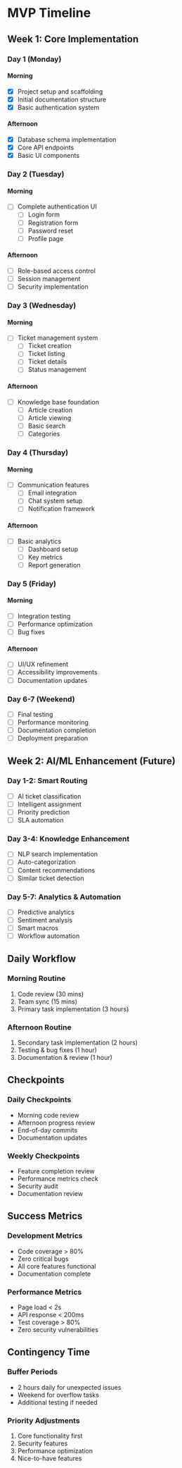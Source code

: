 # MVP Timeline

## Week 1: Core Implementation

### Day 1 (Monday)
#### Morning
- [x] Project setup and scaffolding
- [x] Initial documentation structure
- [x] Basic authentication system

#### Afternoon
- [x] Database schema implementation
- [x] Core API endpoints
- [x] Basic UI components

### Day 2 (Tuesday)
#### Morning
- [ ] Complete authentication UI
  - [ ] Login form
  - [ ] Registration form
  - [ ] Password reset
  - [ ] Profile page

#### Afternoon
- [ ] Role-based access control
- [ ] Session management
- [ ] Security implementation

### Day 3 (Wednesday)
#### Morning
- [ ] Ticket management system
  - [ ] Ticket creation
  - [ ] Ticket listing
  - [ ] Ticket details
  - [ ] Status management

#### Afternoon
- [ ] Knowledge base foundation
  - [ ] Article creation
  - [ ] Article viewing
  - [ ] Basic search
  - [ ] Categories

### Day 4 (Thursday)
#### Morning
- [ ] Communication features
  - [ ] Email integration
  - [ ] Chat system setup
  - [ ] Notification framework

#### Afternoon
- [ ] Basic analytics
  - [ ] Dashboard setup
  - [ ] Key metrics
  - [ ] Report generation

### Day 5 (Friday)
#### Morning
- [ ] Integration testing
- [ ] Performance optimization
- [ ] Bug fixes

#### Afternoon
- [ ] UI/UX refinement
- [ ] Accessibility improvements
- [ ] Documentation updates

### Day 6-7 (Weekend)
- [ ] Final testing
- [ ] Performance monitoring
- [ ] Documentation completion
- [ ] Deployment preparation

## Week 2: AI/ML Enhancement (Future)

### Day 1-2: Smart Routing
- [ ] AI ticket classification
- [ ] Intelligent assignment
- [ ] Priority prediction
- [ ] SLA automation

### Day 3-4: Knowledge Enhancement
- [ ] NLP search implementation
- [ ] Auto-categorization
- [ ] Content recommendations
- [ ] Similar ticket detection

### Day 5-7: Analytics & Automation
- [ ] Predictive analytics
- [ ] Sentiment analysis
- [ ] Smart macros
- [ ] Workflow automation

## Daily Workflow

### Morning Routine
1. Code review (30 mins)
2. Team sync (15 mins)
3. Primary task implementation (3 hours)

### Afternoon Routine
1. Secondary task implementation (2 hours)
2. Testing & bug fixes (1 hour)
3. Documentation & review (1 hour)

## Checkpoints

### Daily Checkpoints
- Morning code review
- Afternoon progress review
- End-of-day commits
- Documentation updates

### Weekly Checkpoints
- Feature completion review
- Performance metrics check
- Security audit
- Documentation review

## Success Metrics

### Development Metrics
- Code coverage > 80%
- Zero critical bugs
- All core features functional
- Documentation complete

### Performance Metrics
- Page load < 2s
- API response < 200ms
- Test coverage > 80%
- Zero security vulnerabilities

## Contingency Time

### Buffer Periods
- 2 hours daily for unexpected issues
- Weekend for overflow tasks
- Additional testing if needed

### Priority Adjustments
1. Core functionality first
2. Security features
3. Performance optimization
4. Nice-to-have features 